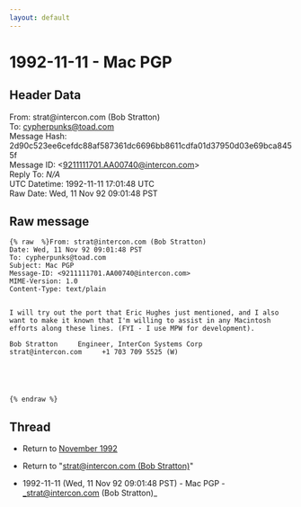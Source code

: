 ```yaml
---
layout: default
---
```


# 1992-11-11 - Mac PGP

## Header Data

From: strat<span>@</span>intercon.com (Bob Stratton)<br>
To: cypherpunks@toad.com<br>
Message Hash: 2d90c523ee6cefdc88af587361dc6696bb8611cdfa01d37950d03e69bca8455f<br>
Message ID: \<9211111701.AA00740@intercon.com\><br>
Reply To: _N/A_<br>
UTC Datetime: 1992-11-11 17:01:48 UTC<br>
Raw Date: Wed, 11 Nov 92 09:01:48 PST<br>

## Raw message

```
{% raw  %}From: strat@intercon.com (Bob Stratton)
Date: Wed, 11 Nov 92 09:01:48 PST
To: cypherpunks@toad.com
Subject: Mac PGP
Message-ID: <9211111701.AA00740@intercon.com>
MIME-Version: 1.0
Content-Type: text/plain


I will try out the port that Eric Hughes just mentioned, and I also
want to make it known that I'm willing to assist in any Macintosh
efforts along these lines. (FYI - I use MPW for development). 

Bob Stratton     Engineer, InterCon Systems Corp
strat@intercon.com     +1 703 709 5525 (W)





{% endraw %}
```

## Thread

+ Return to [November 1992](/archive/1992/11)

+ Return to "[strat<span>@</span>intercon.com (Bob Stratton)](/authors/strat_at_intercon_com_bob_stratton_)"

+ 1992-11-11 (Wed, 11 Nov 92 09:01:48 PST) - Mac PGP - _strat@intercon.com (Bob Stratton)_

